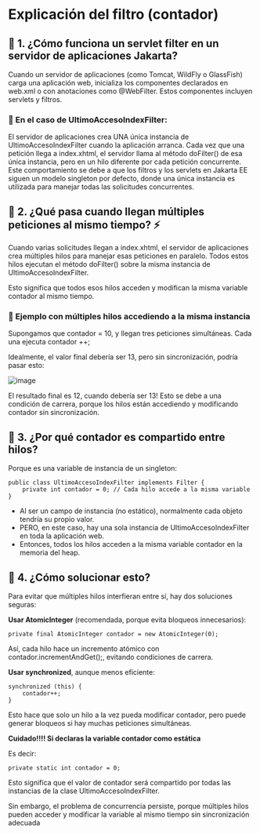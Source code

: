 # Explicación del filtro (contador)
## 🔹 1. ¿Cómo funciona un servlet filter en un servidor de aplicaciones Jakarta?
Cuando un servidor de aplicaciones (como Tomcat, WildFly o GlassFish) carga una aplicación web, inicializa los componentes declarados en web.xml o con anotaciones como @WebFilter. Estos componentes incluyen servlets y filtros.

### 📌 En el caso de UltimoAccesoIndexFilter:
El servidor de aplicaciones crea UNA única instancia de UltimoAccesoIndexFilter cuando la aplicación arranca.
Cada vez que una petición llega a index.xhtml, el servidor llama al método doFilter() de esa única instancia, pero en un hilo diferente por cada petición concurrente.
Este comportamiento se debe a que los filtros y los servlets en Jakarta EE siguen un modelo singleton por defecto, donde una única instancia es utilizada para manejar todas las solicitudes concurrentes.

## 🔹 2. ¿Qué pasa cuando llegan múltiples peticiones al mismo tiempo? ⚡
Cuando varias solicitudes llegan a index.xhtml, el servidor de aplicaciones crea múltiples hilos para manejar esas peticiones en paralelo. Todos estos hilos ejecutan el método doFilter() sobre la misma instancia de UltimoAccesoIndexFilter.

Esto significa que todos esos hilos acceden y modifican la misma variable contador al mismo tiempo.

### 📌 Ejemplo con múltiples hilos accediendo a la misma instancia
Supongamos que contador = 10, y llegan tres peticiones simultáneas. Cada una ejecuta contador ++;

Idealmente, el valor final debería ser 13, pero sin sincronización, podría pasar esto:

![image](https://github.com/user-attachments/assets/ffb082b8-90c1-4472-9a62-c4d1d280daa1)


El resultado final es 12, cuando debería ser 13! Esto se debe a una condición de carrera, porque los hilos están accediendo y modificando contador sin sincronización.

## 🔹 3. ¿Por qué contador es compartido entre hilos?

Porque es una variable de instancia de un singleton:

```
public class UltimoAccesoIndexFilter implements Filter {
    private int contador = 0; // Cada hilo accede a la misma variable
}
```
- Al ser un campo de instancia (no estático), normalmente cada objeto tendría su propio valor.
- PERO, en este caso, hay una sola instancia de UltimoAccesoIndexFilter en toda la aplicación web.
- Entonces, todos los hilos acceden a la misma variable contador en la memoria del heap.

## 🔹 4. ¿Cómo solucionar esto?
Para evitar que múltiples hilos interfieran entre sí, hay dos soluciones seguras:

**Usar AtomicInteger** (recomendada, porque evita bloqueos innecesarios):

```
private final AtomicInteger contador = new AtomicInteger(0);
```

Así, cada hilo hace un incremento atómico con contador.incrementAndGet();, evitando condiciones de carrera.

**Usar synchronized**, aunque menos eficiente:

```
synchronized (this) {
    contador++;
}
```

Esto hace que solo un hilo a la vez pueda modificar contador, pero puede generar bloqueos si hay muchas peticiones simultáneas.

**Cuidado!!!! Si declaras la variable contador como estática**

Es decir:

```
private static int contador = 0;
```

Esto significa que el valor de contador será compartido por todas las instancias de la clase UltimoAccesoIndexFilter. 

Sin embargo, el problema de concurrencia persiste, porque múltiples hilos pueden acceder y modificar la variable al mismo tiempo sin sincronización adecuada

